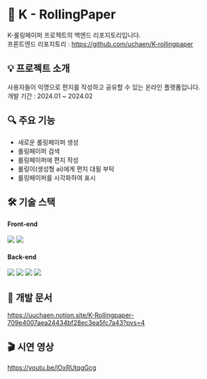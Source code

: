 # 📜 K - RollingPaper
K-롤링페이퍼 프로젝트의 백엔드 리포지토리입니다.<br/>
프론트엔드 리포지토리 : https://github.com/uchaen/K-rollingpaper

## 💡 프로젝트 소개
사용자들이 익명으로 편지를 작성하고 공유할 수 있는 온라인 플랫폼입니다.<br/>
개발 기간 : 2024.01 ~ 2024.02

## 🔍 주요 기능
- 새로운 롤링페이퍼 생성
- 롤링페이퍼 검색
- 롤링페이퍼에 편지 작성
- 롤링이(생성형 ai)에게 편지 대필 부탁
- 롤링페이퍼를 시각화하여 표시

## 🛠️ 기술 스택
#### Front-end
<img src="https://img.shields.io/badge/React-61DAFB?style=for-the-badge&logo=react&logoColor=black"> <img src="https://img.shields.io/badge/Typescript-3178C6?style=for-the-badge&logo=Typescript&logoColor=white"/>

#### Back-end
<img src="https://img.shields.io/badge/Java-007396?style=for-the-badge&logo=Java&logoColor=white"> <img src="https://img.shields.io/badge/Spring boot-6DB33F?style=for-the-badge&logo=Springboot&logoColor=white"/> <img src="https://img.shields.io/badge/mybatis-B03931?style=for-the-badge&logo=mybatis&logoColor=white"/> <img src="https://img.shields.io/badge/MySQL-4479A1?style=for-the-badge&logo=MySQL&logoColor=white"/>

## 📝 개발 문서
https://uuchaen.notion.site/K-Rollingpaper-709e4007aea24434bf28ec3ea5fc7a43?pvs=4

## 🎬 시연 영상
https://youtu.be/lOxRUtqgGcg
